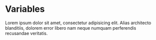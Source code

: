 # Variables

<p>Lorem ipsum dolor sit amet, consectetur adipisicing elit. Alias architecto blanditiis, dolorem error libero nam neque numquam perferendis recusandae veritatis.</p>